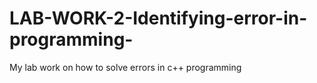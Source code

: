 # LAB-WORK-2-Identifying-error-in-programming-
My lab work on how to solve errors in c++ programming
